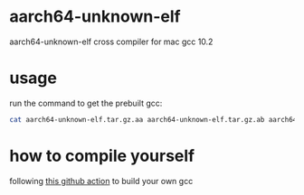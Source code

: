# aarch64-unknown-elf
aarch64-unknown-elf cross compiler for mac gcc 10.2

# usage
run the command to get the prebuilt gcc:
```bash
cat aarch64-unknown-elf.tar.gz.aa aarch64-unknown-elf.tar.gz.ab aarch64-unknown-elf.tar.gz.ac > aarch64-unknown-elf.tar.gz
```

# how to compile yourself
following [this github action](https://github.com/crosstool-ng/crosstool-ng/runs/1814903211?check_suite_focus=true) to build your own gcc
